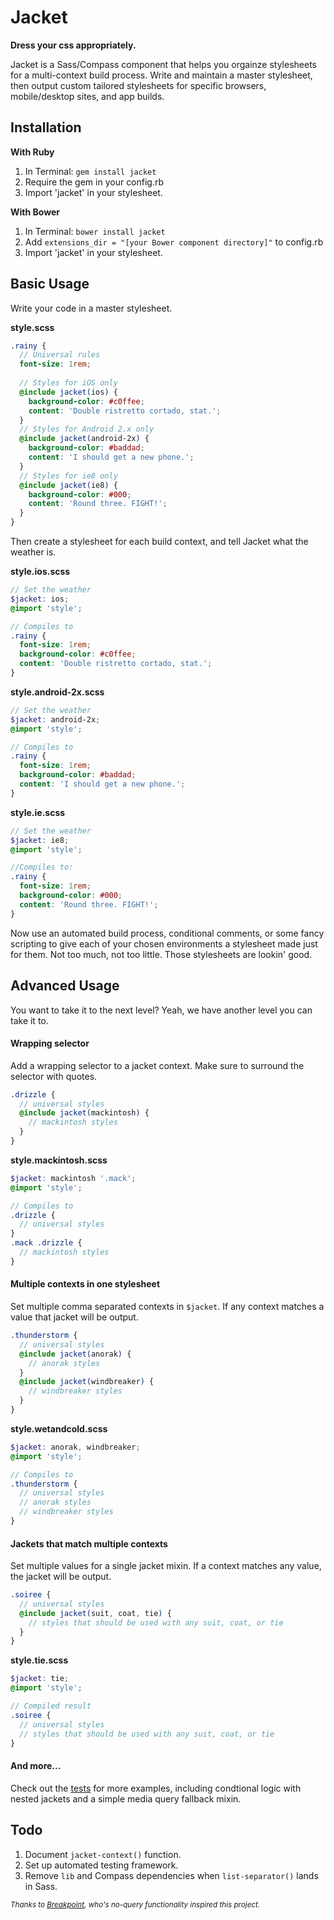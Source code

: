 # Jacket 

**Dress your css appropriately.**

Jacket is a Sass/Compass component that helps you orgainze stylesheets for a 
multi-context build process. Write and maintain a master stylesheet, then 
output custom tailored stylesheets for specific browsers, mobile/desktop sites, and app builds.

## Installation

**With Ruby**

1. In Terminal: `gem install jacket`
2. Require the gem in your config.rb  
3. Import 'jacket' in your stylesheet.  

**With Bower**

1. In Terminal: `bower install jacket`  
2. Add `extensions_dir = "[your Bower component directory]"` to config.rb  
3. Import 'jacket' in your stylesheet.  

## Basic Usage

Write your code in a master stylesheet.

**style.scss**

```scss
.rainy {
  // Universal rules
  font-size: 1rem;
  
  // Styles for iOS only
  @include jacket(ios) {
    background-color: #c0ffee;
    content: 'Double ristretto cortado, stat.';
  }
  // Styles for Android 2.x only
  @include jacket(android-2x) {
    background-color: #baddad;
    content: 'I should get a new phone.';
  }
  // Styles for ie8 only
  @include jacket(ie8) {
    background-color: #000;
    content: 'Round three. FIGHT!';
  }
}
```

Then create a stylesheet for each build context, and tell Jacket what the weather is.

**style.ios.scss**

```scss
// Set the weather 
$jacket: ios;
@import 'style';

// Compiles to
.rainy {
  font-size: 1rem;
  background-color: #c0ffee;
  content: 'Double ristretto cortado, stat.';
}
```

**style.android-2x.scss**

```scss
// Set the weather 
$jacket: android-2x;
@import 'style';

// Compiles to
.rainy {
  font-size: 1rem;
  background-color: #baddad;
  content: 'I should get a new phone.';
}
```

**style.ie.scss**

```scss
// Set the weather 
$jacket: ie8;
@import 'style';

//Compiles to:
.rainy {
  font-size: 1rem;
  background-color: #000;
  content: 'Round three. FIGHT!';
}
```

Now use an automated build process, conditional comments, or some fancy scripting to give each of your chosen environments a stylesheet made just for them. Not too much, not too little. Those stylesheets are lookin' good.

## Advanced Usage

You want to take it to the next level? Yeah, we have another level you can take it to.

#### Wrapping selector

Add a wrapping selector to a jacket context. Make sure to surround the selector with quotes.

```scss
.drizzle {
  // universal styles
  @include jacket(mackintosh) {
    // mackintosh styles
  }
}
```

**style.mackintosh.scss**

```scss
$jacket: mackintosh '.mack';
@import 'style';

// Compiles to 
.drizzle {
  // universal styles
}
.mack .drizzle {
  // mackintosh styles
}
```

#### Multiple contexts in one stylesheet

Set multiple comma separated contexts in `$jacket`. If any context matches a value that jacket will be output.

```scss
.thunderstorm {
  // universal styles
  @include jacket(anorak) {
    // anorak styles
  }
  @include jacket(windbreaker) {
    // windbreaker styles
  }
}
```

**style.wetandcold.scss**

```scss
$jacket: anorak, windbreaker;
@import 'style';

// Compiles to
.thunderstorm {
  // universal styles
  // anorak styles
  // windbreaker styles
}
```

#### Jackets that match multiple contexts

Set multiple values for a single jacket mixin. If a context matches any value, the jacket will be output.

```scss
.soiree {
  // universal styles
  @include jacket(suit, coat, tie) {
    // styles that should be used with any suit, coat, or tie
  }
}
```
**style.tie.scss**

```scss
$jacket: tie;
@import 'style';

// Compiled result
.soiree {
  // universal styles
  // styles that should be used with any suit, coat, or tie
}
```

#### And more...

Check out the [tests](https://github.com/Team-Sass/jacket/tree/master/test) for more examples, including condtional logic with nested jackets and a simple media query fallback mixin.

## Todo

1. Document `jacket-context()` function.
2. Set up automated testing framework.
4. Remove `lib` and Compass dependencies when `list-separator()` lands in Sass.

<small>*Thanks to [Breakpoint](https://github.com/Team-Sass/breakpoint), who's no-query functionality inspired this project.*</small>
